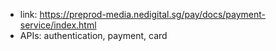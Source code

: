 - link: https://preprod-media.nedigital.sg/pay/docs/payment-service/index.html
- APIs: authentication, payment, card